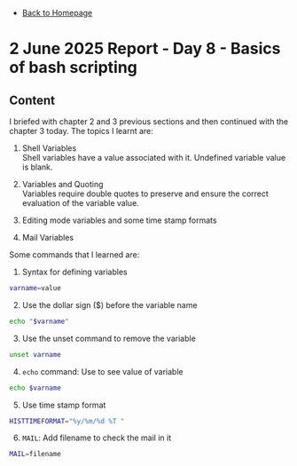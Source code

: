 - [Back to Homepage](/README.md)

# 2 June 2025 Report - Day 8 - Basics of bash scripting

## Content

I briefed with chapter 2 and 3 previous sections and then continued with the chapter 3 today. The topics I learnt are:

1. Shell Variables  
   Shell variables have a value associated with it. Undefined variable value is blank.

2. Variables and Quoting  
   Variables require double quotes to preserve and ensure the correct evaluation of the variable value.

3. Editing mode variables and some time stamp formats

4. Mail Variables

Some commands that I learned are:

1. Syntax for defining variables

```bash
varname=value
```

2. Use the dollar sign ($) before the variable name

```bash
echo "$varname"
```

3. Use the unset command to remove the variable

```bash
unset varname
```

4. `echo` command: Use to see value of variable

```bash
echo $varname
```

5. Use time stamp format

```bash
HISTTIMEFORMAT="%y/%m/%d %T "
```

6. `MAIL`: Add filename to check the mail in it

```bash
MAIL=filename
```

